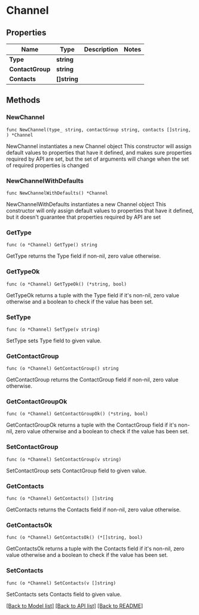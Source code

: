 # Channel

## Properties

Name | Type | Description | Notes
------------ | ------------- | ------------- | -------------
**Type** | **string** |  | 
**ContactGroup** | **string** |  | 
**Contacts** | **[]string** |  | 

## Methods

### NewChannel

`func NewChannel(type_ string, contactGroup string, contacts []string, ) *Channel`

NewChannel instantiates a new Channel object
This constructor will assign default values to properties that have it defined,
and makes sure properties required by API are set, but the set of arguments
will change when the set of required properties is changed

### NewChannelWithDefaults

`func NewChannelWithDefaults() *Channel`

NewChannelWithDefaults instantiates a new Channel object
This constructor will only assign default values to properties that have it defined,
but it doesn't guarantee that properties required by API are set

### GetType

`func (o *Channel) GetType() string`

GetType returns the Type field if non-nil, zero value otherwise.

### GetTypeOk

`func (o *Channel) GetTypeOk() (*string, bool)`

GetTypeOk returns a tuple with the Type field if it's non-nil, zero value otherwise
and a boolean to check if the value has been set.

### SetType

`func (o *Channel) SetType(v string)`

SetType sets Type field to given value.


### GetContactGroup

`func (o *Channel) GetContactGroup() string`

GetContactGroup returns the ContactGroup field if non-nil, zero value otherwise.

### GetContactGroupOk

`func (o *Channel) GetContactGroupOk() (*string, bool)`

GetContactGroupOk returns a tuple with the ContactGroup field if it's non-nil, zero value otherwise
and a boolean to check if the value has been set.

### SetContactGroup

`func (o *Channel) SetContactGroup(v string)`

SetContactGroup sets ContactGroup field to given value.


### GetContacts

`func (o *Channel) GetContacts() []string`

GetContacts returns the Contacts field if non-nil, zero value otherwise.

### GetContactsOk

`func (o *Channel) GetContactsOk() (*[]string, bool)`

GetContactsOk returns a tuple with the Contacts field if it's non-nil, zero value otherwise
and a boolean to check if the value has been set.

### SetContacts

`func (o *Channel) SetContacts(v []string)`

SetContacts sets Contacts field to given value.



[[Back to Model list]](../README.md#documentation-for-models) [[Back to API list]](../README.md#documentation-for-api-endpoints) [[Back to README]](../README.md)


